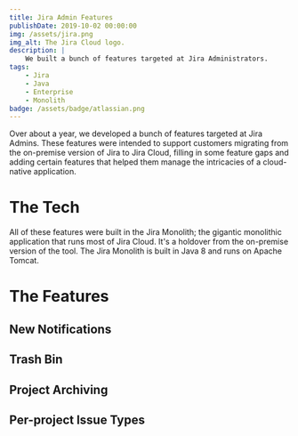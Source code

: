 ```yaml
---
title: Jira Admin Features
publishDate: 2019-10-02 00:00:00
img: /assets/jira.png
img_alt: The Jira Cloud logo.
description: |
    We built a bunch of features targeted at Jira Administrators. 
tags:
    - Jira
    - Java
    - Enterprise
    - Monolith
badge: /assets/badge/atlassian.png
---
```


Over about a year, we developed a bunch of features targeted at Jira Admins. 
These features were intended to support customers migrating from the on-premise version of Jira to Jira Cloud, filling in some feature gaps and adding certain features that helped them manage the intricacies of a cloud-native application. 

# The Tech

All of these features were built in the Jira Monolith; the gigantic monolithic application that runs most of Jira Cloud. It's a holdover from the on-premise version of the tool.
The Jira Monolith is built in Java 8 and runs on Apache Tomcat.

# The Features

## New Notifications



## Trash Bin



## Project Archiving



## Per-project Issue Types